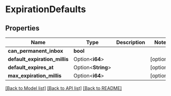 # ExpirationDefaults

## Properties

Name | Type | Description | Notes
------------ | ------------- | ------------- | -------------
**can_permanent_inbox** | **bool** |  | 
**default_expiration_millis** | Option<**i64**> |  | [optional]
**default_expires_at** | Option<**String**> |  | [optional]
**max_expiration_millis** | Option<**i64**> |  | [optional]

[[Back to Model list]](../README.md#documentation-for-models) [[Back to API list]](../README.md#documentation-for-api-endpoints) [[Back to README]](../README.md)


